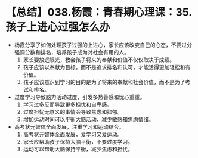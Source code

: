 # 【总结】038.杨霞：青春期心理课：35.孩子上进心过强怎么办

-   杨霞分享了如何处理孩子过强的上进心，家长应该改变自己的心态，不要过分强调分数和排名，培养孩子成为对社会有用的人。
    1.  家长要放远眼光，教会孩子将来的奉献和价值不仅仅取决于成绩。
    2.  孩子应该以奉献为目标，而不是追求排名和认可，才能活得更加轻松和有价值。
    3.  孩子应该意识到学习的目的是为了将来的奉献和社会价值，而不是为了考试和排名。
-   过度学习导致脑力活动过度，引发多愁善感和忧心重重。
    1.  学习过多反而导致更多担忧和自卑感。
    2.  过度担忧无意义的事情会导致焦虑和抑郁。
    3.  增加运动时间可以平衡大脑活动，减少敏感和焦虑情绪。
-   高考状元智体全面发展，注重学习和运动结合。
    1.  高考状元智体全面发展，爱学习又爱运动。
    2.  家长应帮助孩子保持大脑平衡，不要过度学习。
    3.  运动可以帮助大脑保持平衡，减少焦虑和担忧。